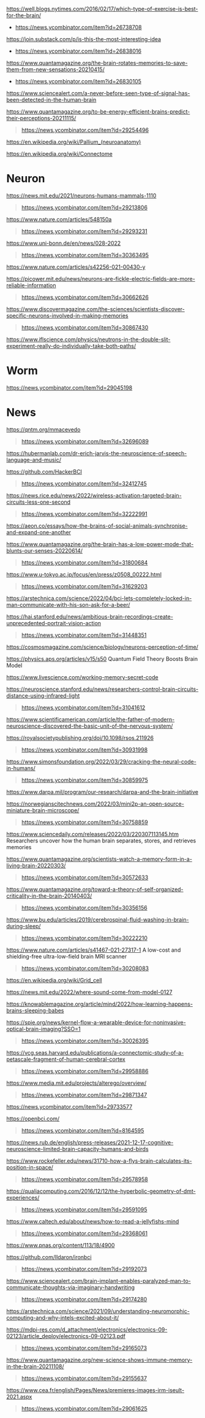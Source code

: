 https://well.blogs.nytimes.com/2016/02/17/which-type-of-exercise-is-best-for-the-brain/
* https://news.ycombinator.com/item?id=26738708

https://join.substack.com/p/is-this-the-most-interesting-idea
* https://news.ycombinator.com/item?id=26838016

https://www.quantamagazine.org/the-brain-rotates-memories-to-save-them-from-new-sensations-20210415/
* https://news.ycombinator.com/item?id=26830105

https://www.sciencealert.com/a-never-before-seen-type-of-signal-has-been-detected-in-the-human-brain

https://www.quantamagazine.org/to-be-energy-efficient-brains-predict-their-perceptions-20211115/
> https://news.ycombinator.com/item?id=29254496

https://en.wikipedia.org/wiki/Pallium_(neuroanatomy)

https://en.wikipedia.org/wiki/Connectome

# Neuron
https://news.mit.edu/2021/neurons-humans-mammals-1110
> https://news.ycombinator.com/item?id=29213806

https://www.nature.com/articles/548150a
> https://news.ycombinator.com/item?id=29293231

https://www.uni-bonn.de/en/news/028-2022
> https://news.ycombinator.com/item?id=30363495

https://www.nature.com/articles/s42256-021-00430-y

https://picower.mit.edu/news/neurons-are-fickle-electric-fields-are-more-reliable-information
> https://news.ycombinator.com/item?id=30662626

https://www.discovermagazine.com/the-sciences/scientists-discover-specific-neurons-involved-in-making-memories
> https://news.ycombinator.com/item?id=30867430

https://www.iflscience.com/physics/neutrons-in-the-double-slit-experiment-really-do-individually-take-both-paths/

# Worm
https://news.ycombinator.com/item?id=29045198

# News
https://qntm.org/mmacevedo
> https://news.ycombinator.com/item?id=32696089

https://hubermanlab.com/dr-erich-jarvis-the-neuroscience-of-speech-language-and-music/

https://github.com/HackerBCI
> https://news.ycombinator.com/item?id=32412745

https://news.rice.edu/news/2022/wireless-activation-targeted-brain-circuits-less-one-second
> https://news.ycombinator.com/item?id=32222991

https://aeon.co/essays/how-the-brains-of-social-animals-synchronise-and-expand-one-another
> 

https://www.quantamagazine.org/the-brain-has-a-low-power-mode-that-blunts-our-senses-20220614/
> https://news.ycombinator.com/item?id=31800684

https://www.u-tokyo.ac.jp/focus/en/press/z0508_00222.html
> https://news.ycombinator.com/item?id=31629203

https://arstechnica.com/science/2022/04/bci-lets-completely-locked-in-man-communicate-with-his-son-ask-for-a-beer/

https://hai.stanford.edu/news/ambitious-brain-recordings-create-unprecedented-portrait-vision-action
> https://news.ycombinator.com/item?id=31448351

https://cosmosmagazine.com/science/biology/neurons-perception-of-time/

https://physics.aps.org/articles/v15/s50 Quantum Field Theory Boosts Brain Model

https://www.livescience.com/working-memory-secret-code

https://neuroscience.stanford.edu/news/researchers-control-brain-circuits-distance-using-infrared-light
> https://news.ycombinator.com/item?id=31041612

https://www.scientificamerican.com/article/the-father-of-modern-neuroscience-discovered-the-basic-unit-of-the-nervous-system/

https://royalsocietypublishing.org/doi/10.1098/rsos.211926
> https://news.ycombinator.com/item?id=30931998

https://www.simonsfoundation.org/2022/03/29/cracking-the-neural-code-in-humans/
> https://news.ycombinator.com/item?id=30859975

https://www.darpa.mil/program/our-research/darpa-and-the-brain-initiative

https://norwegianscitechnews.com/2022/03/mini2p-an-open-source-miniature-brain-microscope/
> https://news.ycombinator.com/item?id=30758859

https://www.sciencedaily.com/releases/2022/03/220307113145.htm Researchers uncover how the human brain separates, stores, and retrieves memories

https://www.quantamagazine.org/scientists-watch-a-memory-form-in-a-living-brain-20220303/
> https://news.ycombinator.com/item?id=30572633

https://www.quantamagazine.org/toward-a-theory-of-self-organized-criticality-in-the-brain-20140403/
> https://news.ycombinator.com/item?id=30356156

https://www.bu.edu/articles/2019/cerebrospinal-fluid-washing-in-brain-during-sleep/
> https://news.ycombinator.com/item?id=30222210

https://www.nature.com/articles/s41467-021-27317-1 A low-cost and shielding-free ultra-low-field brain MRI scanner
> https://news.ycombinator.com/item?id=30208083

https://en.wikipedia.org/wiki/Grid_cell

https://news.mit.edu/2022/where-sound-come-from-model-0127

https://knowablemagazine.org/article/mind/2022/how-learning-happens-brains-sleeping-babes

https://spie.org/news/kernel-flow-a-wearable-device-for-noninvasive-optical-brain-imaging?SSO=1
> https://news.ycombinator.com/item?id=30026395

https://vcg.seas.harvard.edu/publications/a-connectomic-study-of-a-petascale-fragment-of-human-cerebral-cortex
> https://news.ycombinator.com/item?id=29958886

https://www.media.mit.edu/projects/alterego/overview/
> https://news.ycombinator.com/item?id=29871347

https://news.ycombinator.com/item?id=29733577

https://openbci.com/
> https://news.ycombinator.com/item?id=8164595

https://news.rub.de/english/press-releases/2021-12-17-cognitive-neuroscience-limited-brain-capacity-humans-and-birds

https://www.rockefeller.edu/news/31710-how-a-flys-brain-calculates-its-position-in-space/
> https://news.ycombinator.com/item?id=29578958

https://qualiacomputing.com/2016/12/12/the-hyperbolic-geometry-of-dmt-experiences/
> https://news.ycombinator.com/item?id=29591095

https://www.caltech.edu/about/news/how-to-read-a-jellyfishs-mind
> https://news.ycombinator.com/item?id=29368061

https://www.pnas.org/content/113/18/4900

https://github.com/Ildaron/ironbci
> https://news.ycombinator.com/item?id=29192073

https://www.sciencealert.com/brain-implant-enables-paralyzed-man-to-communicate-thoughts-via-imaginary-handwriting
> https://news.ycombinator.com/item?id=29174280

https://arstechnica.com/science/2021/09/understanding-neuromorphic-computing-and-why-intels-excited-about-it/

https://mdpi-res.com/d_attachment/electronics/electronics-09-02123/article_deploy/electronics-09-02123.pdf
> https://news.ycombinator.com/item?id=29165073

https://www.quantamagazine.org/new-science-shows-immune-memory-in-the-brain-20211108/
> https://news.ycombinator.com/item?id=29155637

https://www.cea.fr/english/Pages/News/premieres-images-irm-iseult-2021.aspx
> https://news.ycombinator.com/item?id=29061625